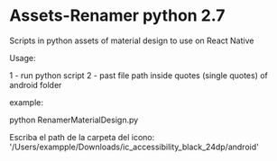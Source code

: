 # Assets-Renamer python 2.7
Scripts in python assets of material design to use on React Native


Usage:

1 - run python script 
2 - past file path inside quotes (single quotes) of android folder

example:

python RenamerMaterialDesign.py

Escriba el path de la carpeta del icono: '/Users/exampple/Downloads/ic_accessibility_black_24dp/android'
